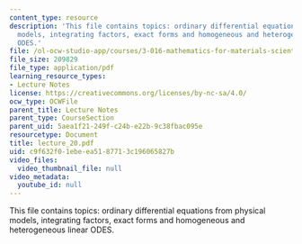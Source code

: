 ```yaml
---
content_type: resource
description: 'This file contains topics: ordinary differential equations from physical
  models, integrating factors, exact forms and homogeneous and heterogeneous linear
  ODES.'
file: /ol-ocw-studio-app/courses/3-016-mathematics-for-materials-scientists-and-engineers-fall-2005/c9f632f01ebeea5187713c196065827b_lecture_20.pdf
file_size: 209829
file_type: application/pdf
learning_resource_types:
- Lecture Notes
license: https://creativecommons.org/licenses/by-nc-sa/4.0/
ocw_type: OCWFile
parent_title: Lecture Notes
parent_type: CourseSection
parent_uid: 5aea1f21-249f-c24b-e22b-9c38fbac095e
resourcetype: Document
title: lecture_20.pdf
uid: c9f632f0-1ebe-ea51-8771-3c196065827b
video_files:
  video_thumbnail_file: null
video_metadata:
  youtube_id: null
---
```

This file contains topics: ordinary differential equations from physical models, integrating factors, exact forms and homogeneous and heterogeneous linear ODES.